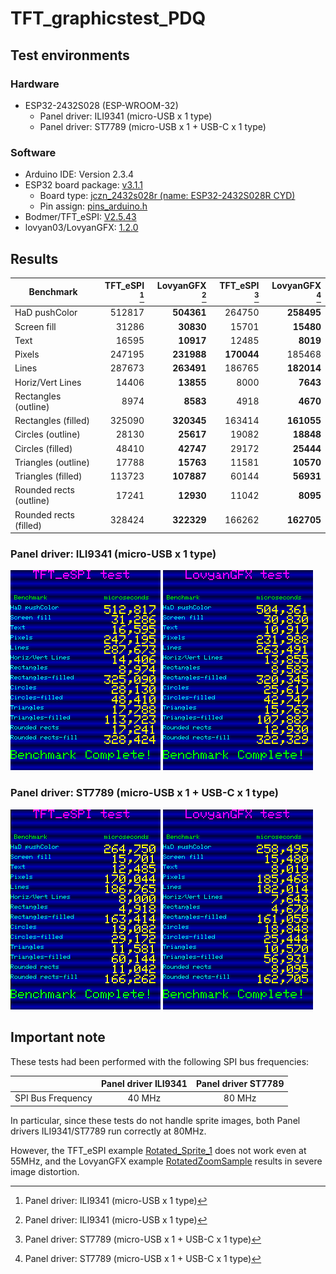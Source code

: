 # TFT_graphicstest_PDQ

## Test environments

### Hardware

- ESP32-2432S028 (ESP-WROOM-32)
    - Panel driver: ILI9341 (micro-USB x 1 type)
    - Panel driver: ST7789  (micro-USB x 1 + USB-C x 1 type)

### Software

- Arduino IDE: Version 2.3.4
- ESP32 board package: [v3.1.1][1]
    - Board type: [jczn_2432s028r (name: ESP32-2432S028R CYD)][2]
    - Pin assign: [pins_arduino.h][3]
- Bodmer/TFT_eSPI: [V2.5.43][4]
- lovyan03/LovyanGFX: [1.2.0][5]

## Results

| Benchmark               |TFT_eSPI [^1]|LovyanGFX [^1]|TFT_eSPI [^2]|LovyanGFX [^2]|
| ----------------------- | -----------:| ------------:| -----------:| ------------:|
| HaD pushColor           |      512817 |   **504361** |    264750   |   **258495** |
| Screen fill             |       31286 |    **30830** |     15701   |    **15480** |
| Text                    |       16595 |    **10917** |     12485   |     **8019** |
| Pixels                  |      247195 |   **231988** |  **170044** |     185468   |
| Lines                   |      287673 |   **263491** |    186765   |   **182014** |
| Horiz/Vert Lines        |       14406 |    **13855** |      8000   |     **7643** |
| Rectangles (outline)    |        8974 |     **8583** |      4918   |     **4670** |
| Rectangles (filled)     |      325090 |   **320345** |    163414   |   **161055** |
| Circles (outline)       |       28130 |    **25617** |     19082   |    **18848** |
| Circles (filled)        |       48410 |    **42747** |     29172   |    **25444** |
| Triangles (outline)     |       17788 |    **15763** |     11581   |    **10570** |
| Triangles (filled)      |      113723 |   **107887** |     60144   |    **56931** |
| Rounded rects (outline) |       17241 |    **12930** |     11042   |     **8095** |
| Rounded rects (filled)  |      328424 |   **322329** |    166262   |   **162705** |

### Panel driver: ILI9341 (micro-USB x 1 type)

![TFT_eSPI](results/ILI9341-TFT_eSPI.png "Test result of TFT_eSPI")
![LovyanGFX](results/ILI9341-LovyanGFX.png "Test result of LovyanGFX")

### Panel driver: ST7789  (micro-USB x 1 + USB-C x 1 type)

![TFT_eSPI](results/ST7789-TFT_eSPI.png "Test result of TFT_eSPI")
![LovyanGFX](results/ST7789-LovyanGFX.png "Test result of LovyanGFX")

## Important note

These tests had been performed with the following SPI bus frequencies:

|                   | Panel driver ILI9341 | Panel driver ST7789 |
| ----------------- |:--------------------:|:-------------------:|
| SPI Bus Frequency | 40 MHz               | 80 MHz              |

In particular, since these tests do not handle sprite images, 
both Panel drivers ILI9341/ST7789 run correctly at 80MHz.

However, the TFT_eSPI example [Rotated_Sprite_1][6] does not work even at 55MHz, 
and the LovyanGFX example [RotatedZoomSample][7] results in severe image distortion.

[^1]: Panel driver: ILI9341 (micro-USB x 1 type)
[^2]: Panel driver: ST7789  (micro-USB x 1 + USB-C x 1 type)

[1]: https://github.com/espressif/arduino-esp32/releases/tag/3.1.1 "Release Arduino Release v3.1.1 based on ESP-IDF v5.3.2 · espressif/arduino-esp32"
[2]: https://github.com/espressif/arduino-esp32/blob/master/boards.txt "arduino-esp32/boards.txt at master · espressif/arduino-esp32"
[3]: https://github.com/espressif/arduino-esp32/tree/master/variants/jczn_2432s028r "arduino-esp32/variants/jczn_2432s028r at master · espressif/arduino-esp32"
[4]: https://github.com/Bodmer/TFT_eSPI/releases/tag/V2.5.43 "Release Bug fixes · Bodmer/TFT_eSPI"
[5]: https://github.com/lovyan03/LovyanGFX/releases/tag/1.2.0 "Release 1.2.0 · lovyan03/LovyanGFX"
[6]: https://github.com/Bodmer/TFT_eSPI/tree/master/examples/Sprite/Rotated_Sprite_1 "TFT_eSPI/examples/Sprite/Rotated_Sprite_1 at master · Bodmer/TFT_eSPI"
[7]: https://github.com/lovyan03/LovyanGFX/tree/master/examples/Sprite/RotatedZoomSample "LovyanGFX/examples/Sprite/RotatedZoomSample at master · lovyan03/LovyanGFX"
